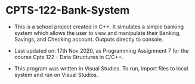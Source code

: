 # CPTS-122-Bank-System

* This is a school project created in C++. It simulates a simple banking system which allows the user to view and manipulate their Banking, Savings, and Checking account. Outputs directly to console.

* Last updated on: 17th Nov 2020, as Programming Assignment 7 for the course Cpts 122 - Data Structures in C/C++.

* This program was written in Visual Studios. To run, import files to local system and run on Visual Studios.
